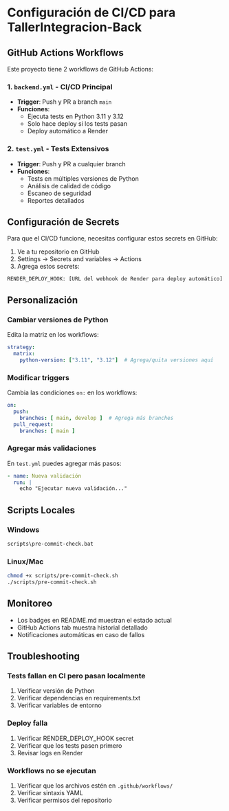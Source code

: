# Configuración de CI/CD para TallerIntegracion-Back

## GitHub Actions Workflows

Este proyecto tiene 2 workflows de GitHub Actions:

### 1. `backend.yml` - CI/CD Principal
- **Trigger**: Push y PR a branch `main`
- **Funciones**:
  - Ejecuta tests en Python 3.11 y 3.12
  - Solo hace deploy si los tests pasan
  - Deploy automático a Render

### 2. `test.yml` - Tests Extensivos
- **Trigger**: Push y PR a cualquier branch
- **Funciones**:
  - Tests en múltiples versiones de Python
  - Análisis de calidad de código
  - Escaneo de seguridad
  - Reportes detallados

## Configuración de Secrets

Para que el CI/CD funcione, necesitas configurar estos secrets en GitHub:

1. Ve a tu repositorio en GitHub
2. Settings → Secrets and variables → Actions
3. Agrega estos secrets:

```
RENDER_DEPLOY_HOOK: [URL del webhook de Render para deploy automático]
```

## Personalización

### Cambiar versiones de Python
Edita la matriz en los workflows:
```yaml
strategy:
  matrix:
    python-version: ["3.11", "3.12"]  # Agrega/quita versiones aquí
```

### Modificar triggers
Cambia las condiciones `on:` en los workflows:
```yaml
on:
  push:
    branches: [ main, develop ]  # Agrega más branches
  pull_request:
    branches: [ main ]
```

### Agregar más validaciones
En `test.yml` puedes agregar más pasos:
```yaml
- name: Nueva validación
  run: |
    echo "Ejecutar nueva validación..."
```

## Scripts Locales

### Windows
```cmd
scripts\pre-commit-check.bat
```

### Linux/Mac
```bash
chmod +x scripts/pre-commit-check.sh
./scripts/pre-commit-check.sh
```

## Monitoreo

- Los badges en README.md muestran el estado actual
- GitHub Actions tab muestra historial detallado
- Notificaciones automáticas en caso de fallos

## Troubleshooting

### Tests fallan en CI pero pasan localmente
1. Verificar versión de Python
2. Verificar dependencias en requirements.txt
3. Verificar variables de entorno

### Deploy falla
1. Verificar RENDER_DEPLOY_HOOK secret
2. Verificar que los tests pasen primero
3. Revisar logs en Render

### Workflows no se ejecutan
1. Verificar que los archivos estén en `.github/workflows/`
2. Verificar sintaxis YAML
3. Verificar permisos del repositorio